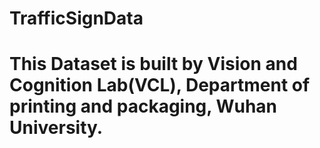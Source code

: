 # TrafficSignData
# This Dataset is built by Vision and Cognition Lab(VCL), Department of printing and packaging, Wuhan University.